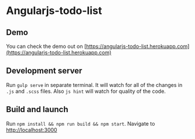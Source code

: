 # Angularjs-todo-list

## Demo

You can check the demo out on [https://angularjs-todo-list.herokuapp.com](https://angularjs-todo-list.herokuapp.com)

## Development server

Run `gulp serve` in separate terminal. It will watch for all of the changes in `.js` and `.scss` files. Also `js hint` will watch for quality of the code. 

## Build and launch

Run `npm install && npm run build && npm start`. Navigate to [http://localhost:3000](http://localhost:3000)
